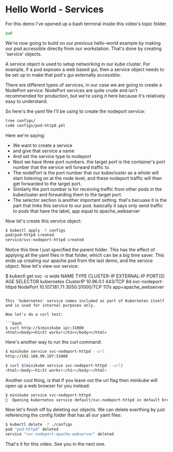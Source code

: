# Hello World - Services

For this demo I've opened up a bash terminal inside this video's topic folder. 

```bash
pwd
```

We're now going to build on our previous hello-world example by making our pod accessible directly from our workstation. That's done by creating 'service' objects.

A service object is used to setup networking in our kube cluster. For example, if a pod exposes a web based gui, then a service object needs to be set up to make that pod's gui externally accessible.

There are different types of services, in our case we are going to create a NodePort service. NodePort services are quite crude and isn't recommended for production, but we're using it here because it's relatively easy to understand.

So here's the yaml file I'll be using to create the nodeport service:

```bash
tree configs/
code configs/pod-httpd.yml 
```

Here we're saying:

- We want to create a service
- and give that service a name
- And set the service type to nodeport
- Next we have three port numbers. the target port is the container's port number that the service will forward traffic to. 
- The nodePort is the port number that our kubecluster as a whole will start listening on at the node level, and these nodeport traffic will then get forwarded to the target port.
- Similarly the port number is for receiving traffic from other pods in the kubecluster and forwarding them to the target port.
- The selector section is another important setting. that's becuase it is the part that links this service to our pod. basically it says only send traffic to pods that have the label, app equal to apache_webserver




Now let's create this service object:

```bash
$ kubectl apply -f configs
pod/pod-httpd created
service/svc-nodeport-httpd created
```

Notice this time I just specified the parent folder. This has the effect of applying all the yaml files in that folder, which can be a big time saver. This ends up creating our apache pod from the last demo, and the service object. Now let's view our service:




$ kubectl get svc -o wide
NAME                 TYPE        CLUSTER-IP      EXTERNAL-IP   PORT(S)          AGE    SELECTOR
kubernetes           ClusterIP   10.96.0.1       <none>        443/TCP          8d     <none>
svc-nodeport-httpd   NodePort    10.107.181.71   <none>        3050:31000/TCP   117s   app=apache_webserver
```

This 'kubernetes' service comes included as part of Kubernetes itself and is used for internal purposes only.

Now let's do a curl test:

```bash
$ curl http://$(minikube ip):31000
<html><body><h1>It works!</h1></body></html>
```

Here's another way to run the curl command:

```bash
$ minikube service svc-nodeport-httpd --url
http://192.168.99.107:31000

$ curl $(minikube service svc-nodeport-httpd --url)
<html><body><h1>It works!</h1></body></html>
```

Another cool thing, is that if you leave out the url flag then minikube will open up a web browser for you instead:

```bash
$ minikube service svc-nodeport-httpd
🎉  Opening kubernetes service default/svc-nodeport-httpd in default browser...
```

Now let's finish off by deleting our objects. We can delete everthing by just referencing the config folder that has all our yaml files: 

```bash
$ kubectl delete -f ./configs
pod "pod-httpd" deleted
service "svc-nodeport-apache-webserver" deleted
```

That's it for this video. See you in the next one. 
